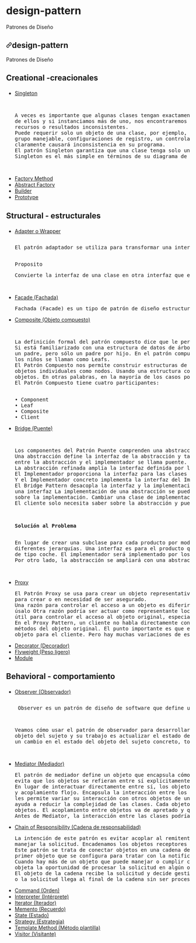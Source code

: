 # design-pattern
Patrones de Diseño
<article class="markdown-body entry-content container-lg" itemprop="text"><h1 dir="auto"><a id="user-content-design-pattern" class="anchor" aria-hidden="true" href="#design-pattern"><svg class="octicon octicon-link" viewBox="0 0 16 16" version="1.1" width="16" height="16" aria-hidden="true"><path fill-rule="evenodd" d="M7.775 3.275a.75.75 0 001.06 1.06l1.25-1.25a2 2 0 112.83 2.83l-2.5 2.5a2 2 0 01-2.83 0 .75.75 0 00-1.06 1.06 3.5 3.5 0 004.95 0l2.5-2.5a3.5 3.5 0 00-4.95-4.95l-1.25 1.25zm-4.69 9.64a2 2 0 010-2.83l2.5-2.5a2 2 0 012.83 0 .75.75 0 001.06-1.06 3.5 3.5 0 00-4.95 0l-2.5 2.5a3.5 3.5 0 004.95 4.95l1.25-1.25a.75.75 0 00-1.06-1.06l-1.25 1.25a2 2 0 01-2.83 0z"></path></svg></a>design-pattern</h1>
<p dir="auto">Patrones de Diseño</p>


<h2><p dir="auto">Creational -creacionales </p></h2>


<ul dir="auto">
<li><a href="#singleton">Singleton</a></li>
<pre>
<p>
A veces es importante que algunas clases tengan exactamente una instancia. Hay muchos objetos, solo necesitamos una instancia.
de ellos y si instanciamos más de uno, nos encontraremos con todo tipo de problemas como el comportamiento incorrecto del programa, el uso excesivo de
recursos o resultados inconsistentes.
Puede requerir solo un objeto de una clase, por ejemplo, cuando está creando el contexto de una aplicación o un hilo
grupo manejable, configuraciones de registro, un controlador para conectarse a la consola de entrada o salida, etc. Más de un objeto de ese tipo
claramente causará inconsistencia en su programa.
El patrón Singleton garantiza que una clase tenga solo una instancia y proporciona un punto de acceso global a ella. Sin embargo aunque
Singleton es el más simple en términos de su diagrama de clases porque solo hay una sola clase, su implementación es un poco más complicada.
</p>
</pre>
<li><a href="#factory-method">Factory Method</a></li>
<li><a href="#abstract-factory">Abstract Factory</a></li>
<li><a href="#builder">Builder</a></li>
<li><a href="#prototype">Prototype</a></li>
</ul>



<h2><p dir="auto">Structural - estructurales </p></h2>



<ul dir="auto">
<!--adapter-->
<li><a href="#factory-method">Adapter o Wrapper</a></li>
<pre>
<p dir="auto">El patrón adaptador se utiliza para transformar una interfaz en otra, de tal modo que una clase que no pueda utilizar la primera haga uso de ella a través de la segunda.</p>
Proposito
<p dir="auto">Convierte la interfaz de una clase en otra interfaz que el cliente espera. El adaptador permite a las clases trabajar juntas, lo que de otra manera no podría hacerse debido a sus interfaces incompatibles.</p>
</pre>
<li><a href="#prototype">Facade (Fachada)</a></li>
<pre>
Fachada (Facade) es un tipo de patrón de diseño estructural. Viene motivado por la necesidad de estructurar un entorno de programación y reducir su complejidad con la división en subsistemas, minimizando las comunicaciones y dependencias entre estos.
</pre>
<li><a href="#builder">Composite (Objeto compuesto)</a></li>
<pre>
<p>
La definición formal del patrón compuesto dice que le permite componer objetos en estructuras de árbol para representar jerarquías parciales y completas. Composite permite a los clientes tratar objetos individuales y composiciones de objetos de manera uniforme.
Si está familiarizado con una estructura de datos de árbol, sabrá que un árbol tiene padres y sus hijos. Puede haber varios niños para
un padre, pero sólo un padre por hijo. En el patrón compuesto, los elementos con hijos se denominan nodos y los elementos sin
los niños se llaman como Leafs.
El Patrón Compuesto nos permite construir estructuras de objetos en forma de árboles que contienen tanto composición de objetos como
objetos individuales como nodos. Usando una estructura compuesta, podemos aplicar las mismas operaciones tanto sobre compuestos como individuales.
objetos. En otras palabras, en la mayoría de los casos podemos ignorar las diferencias entre composiciones de objetos y objetos individuales.
El Patrón Compuesto tiene cuatro participantes:
</p>
• Component
• Leaf
• Composite
• Client
</pre>

<li><a href="#abstract-factory">Bridge (Puente)</a></li>

<pre>
<p>
Los componentes del Patrón Puente comprenden una abstracción, una abstracción refinada, un implementador y un implementador concreto.
Una abstracción define la interfaz de la abstracción y también mantiene una referencia a un objeto de tipo implementador y el enlace
entre la abstracción y el implementador se llama puente.
La abstracción refinada amplía la interfaz definida por la abstracción.
El Implementador proporciona la interfaz para las clases de implementación (implementadores concretos).
Y el Implementador concreto implementa la interfaz del Implementador y define su implementación concreta.
El Bridge Pattern desacopla la interfaz y la implementación. Como resultado, una implementación no está ligada permanentemente a
una interfaz La implementación de una abstracción se puede configurar en tiempo de ejecución. También elimina las dependencias en tiempo de compilación.
sobre la implementación. Cambiar una clase de implementación no requiere volver a compilar la clase de abstracción y sus clientes. Él
El cliente solo necesita saber sobre la abstracción y puede ocultarles la implementación.
</p>

<b>Solución al Problema</b>
<p>
En lugar de crear una subclase para cada producto por modelo de automóvil en el problema discutido anteriormente, podemos separar el diseño en dos
diferentes jerarquías. Una interfaz es para el producto que se utilizará como implementador y la otra será una abstracción.
de tipo coche. El implementador será implementado por los implementadores concretos y proporciona una implementación para ello. Sobre el
Por otro lado, la abstracción se ampliará con una abstracción más refinada.
</p>
</pre>

<li><a href="#singleton">Proxy</a></li>
<pre>
El Patrón Proxy se usa para crear un objeto representativo que controla el acceso a otro objeto, que puede ser remoto, costoso
para crear o en necesidad de ser asegurado.
Una razón para controlar el acceso a un objeto es diferir el costo total de su creación e inicialización hasta que realmente necesitemos
úsalo Otra razón podría ser actuar como representante local de un objeto que vive en una JVM diferente. El Proxy puede ser muy
útil para controlar el acceso al objeto original, especialmente cuando los objetos deben tener diferentes derechos de acceso.
En el Proxy Pattern, un cliente no habla directamente con el objeto original, delega sus llamadas al objeto proxy que llama al
métodos del objeto original. El punto importante es que el cliente no sabe sobre el proxy, el proxy actúa como un original
objeto para el cliente. Pero hay muchas variaciones de este enfoque que veremos pronto.
</pre>
<li><a href="#builder">Decorator (Decorador)</a></li>
<li><a href="#singleton">Flyweight (Peso ligero)</a></li>
<li><a href="#singleton">Module</a></li>
</ul>


<h2><p dir="auto">Behavioral - comportamiento </p></h2>


<ul dir="auto">
<li><a href="#singleton">Observer (Observador)</a></li>
<pre>
<p> Observer es un patrón de diseño de software que define una dependencia del tipo uno a muchos entre objetos, de manera que cuando uno de los objetos cambia su estado, notifica este cambio a todos los dependientes. Se trata de un patrón de comportamiento </p>
<p>Veamos cómo usar el patrón de observador para desarrollar la función para Sport Lobby. Alguien actualizará el hormigón.
objeto del sujeto y su trabajo es actualizar el estado del objeto registrado con el objeto sujeto concreto. Entonces, siempre que haya
un cambio en el estado del objeto del sujeto concreto, todos sus objetos dependientes deben ser notificados y luego actualizados.</p>
</pre>

<li><a href="#prototype">Mediator (Mediador)</a></li>
<pre>
El patrón de mediador define un objeto que encapsula cómo interactúa un conjunto de objetos. El mediador promueve el acoplamiento flojo al
evita que los objetos se refieran entre sí explícitamente y le permite variar su interacción de forma independiente.
En lugar de interactuar directamente entre sí, los objetos le piden al Mediador que interactúe en su nombre, lo que da como resultado la reutilización.
y acoplamiento flojo. Encapsula la interacción entre los objetos y los hace independientes entre sí. Esto permite
les permite variar su interacción con otros objetos de una manera totalmente diferente mediante la implementación de un mediador diferente. el mediador
ayuda a reducir la complejidad de las clases. Cada objeto ya no tiene que saber en detalle cómo interactuar con el otro
objetos. El acoplamiento entre objetos va de apretado y quebradizo a suelto y ágil.
Antes de Mediator, la interacción entre las clases podría verse así, con referencias entre sí
</pre>

<li><a href="#factory-method">Chain of Responsibility (Cadena de responsabilidad)</a></li>
<pre>
La intención de este patrón es evitar acoplar al remitente de una solicitud con su receptor dando a más de un objeto la oportunidad de
manejar la solicitud. Encadenamos los objetos receptores y pasamos la solicitud a lo largo de la cadena hasta que un objeto la maneje.
Este patrón se trata de conectar objetos en una cadena de notificación; a medida que una notificación viaja por la cadena, es manejada por el
primer objeto que se configura para tratar con la notificación en particular.
Cuando hay más de un objeto que puede manejar o cumplir con una solicitud del cliente, el patrón recomienda dar a cada uno de estos
objeta la oportunidad de procesar la solicitud en algún orden secuencial. Aplicando el patrón en tal caso, cada uno de estos potenciales los manipuladores se pueden organizar en forma de cadena, en la que cada objeto tiene una referencia al siguiente objeto de la cadena. El primero
El objeto de la cadena recibe la solicitud y decide gestionarla o pasarla al siguiente objeto de la cadena. Él la solicitud fluye a través de todos los objetos de la cadena, uno tras otro, hasta que la solicitud es manejada por uno de los controladores de la cadena
o la solicitud llega al final de la cadena sin ser procesada.
</pre>
<li><a href="#abstract-factory">Command (Orden)</a></li>
<li><a href="#builder">Interpreter (Intérprete)</a></li>
<li><a href="#builder">Iterator (Iterador)</a></li>
<li><a href="#singleton">Memento (Recuerdo)</a></li>
<li><a href="#singleton">State (Estado)</a></li>
<li><a href="#singleton">Strategy (Estrategia)</a></li>
<li><a href="#singleton">Template Method (Método plantilla)</a></li>
<li><a href="#singleton">Visitor (Visitante)</a></li>
</ul>

</article>

